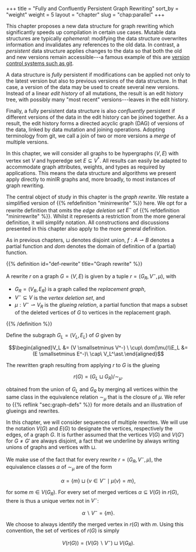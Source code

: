+++
title = "Fully and Confluently Persistent Graph Rewriting"
sort_by = "weight"
weight = 5
layout = "chapter"
slug = "chap:parallel"
+++

This chapter proposes a new data structure for graph rewriting which
significantly speeds up compilation in certain use cases. Mutable data
structures are typically _ephemeral_: modifying the data structure overwrites
information and invalidates any references to the old data. In contrast, a
_persistent_ data structure applies changes to the data so that both the old and
new versions remain accessible---a famous example of this are
[version control systems such as git](https://martinfowler.com/bliki/VersionControlTools.html).

A data structure is _fully_ persistent if modifications can be applied not only
to the latest version but also to previous versions of the data structure. In
that case, a version of the data may be used to create several new versions.
Instead of a linear _edit history_ of all mutations, the result is an edit
history tree, with possibly many "most recent" versions---leaves in the edit
history.

Finally, a fully persistent data structure is also _confluently_ persistent if
different versions of the data in the edit history can be joined together. As a
result, the edit history forms a directed acyclic graph (DAG) of versions of the
data, linked by data mutation and joining operations. Adopting terminology from
git, we call a join of two or more versions a _merge_ of multiple versions.

In this chapter, we will consider all graphs to be hypergraphs $(V, E)$ with
vertex set $V$ and hyperedge set $E \subseteq V^\ast$. All results can easily be
adapted to accommodate graph attributes, weights, and types as required by
applications. This means the data structure and algorithms we present apply
directly to minIR graphs and, more broadly, to most instances of graph
rewriting.

The central object of study in this chapter is the _graph rewrite_. We restate a
simplified version of {{% refdefinition "minirrewrite" %}} here. We opt for a
rewrite definition that omits the _edge deletion set_ $E^-$ of
{{% refdefinition "minirrewrite" %}}. Whilst it represents a restriction from
the more general definition, it will simplify notation. All constructions and
discussions presented in this chapter also apply to the more general definition.

As in previous chapters, $\sqcup$ denotes disjoint union,
$f: A \rightharpoonup B$ denotes a partial function and $dom$ denotes the domain
of definition of a (partial) function.

<!-- prettier-ignore -->
{{% definition id="def-rewrite" title="Graph rewrite" %}}

A rewrite $r$ on a graph $G = (V, E)$ is given by a tuple $r = (G_R, V^-, \mu)$,
with

- $G_R = (V_R, E_R)$ is a graph called the _replacement graph_,
- $V^- \subseteq V$ is the _vertex deletion set_, and
- $\mu: V^- \rightharpoonup V_R$ is the _glueing relation_, a partial function
  that maps a subset of the deleted vertices of $G$ to vertices in the
  replacement graph.

<!-- prettier-ignore -->
{{% /definition %}}

Define the subgraph $G_L = (V_L, E_L)$ of $G$ given by

$$\begin{aligned}V_L &= (V \smallsetminus V^-) \ \cup\ dom(\mu)\\E_L &= (E \smallsetminus E^-)\ \cap\ V_L^\ast.\end{aligned}$$

The rewritten graph resulting from applying $r$ to $G$ is the glueing

$$r(G) = (G_L \sqcup G_R) / \sim_\mu.$$

obtained from the union of $G_L$ and $G_R$ by merging all vertices within the
same class in the equivalence relation $\sim_\mu$ that is the closure of $\mu$.
We refer to {{% reflink "sec:graph-defs" %}} for more details and an
illustration of glueings and rewrites.

In this chapter, we will consider sequences of multiple rewrites. We will use
the notation $V(G)$ and $E(G)$ to designate the vertices, respectively the
edges, of a graph $G$. It is further assumed that the vertices $V(G)$ and
$V(G')$ for $G \neq G'$ are always disjoint, a fact that we underline by always
writing unions of graphs and vertices with $\sqcup$.

We make use of the fact that for every rewrite $r = (G_R, V^-, \mu)$, the
equivalence classes $\alpha$ of $\sim_\mu$ are of the form

$$\alpha = \{ m \} \sqcup \{ v \in V^- \mid \mu(v) = m \},$$

for some $m \in V(G_R)$. For every set of merged vertices
$\alpha \subseteq V(G)$ in $r(G)$, there is thus a unique vertex not in $V^-$:

$$\alpha \smallsetminus V^- = \{ m \}.$$

We choose to always identify the merged vertex in $r(G)$ with $m$. Using this
convention, the set of vertices of $r(G)$ is simply

$$V(r(G)) = (V(G) \smallsetminus V^-) \sqcup V(G_R).$$
